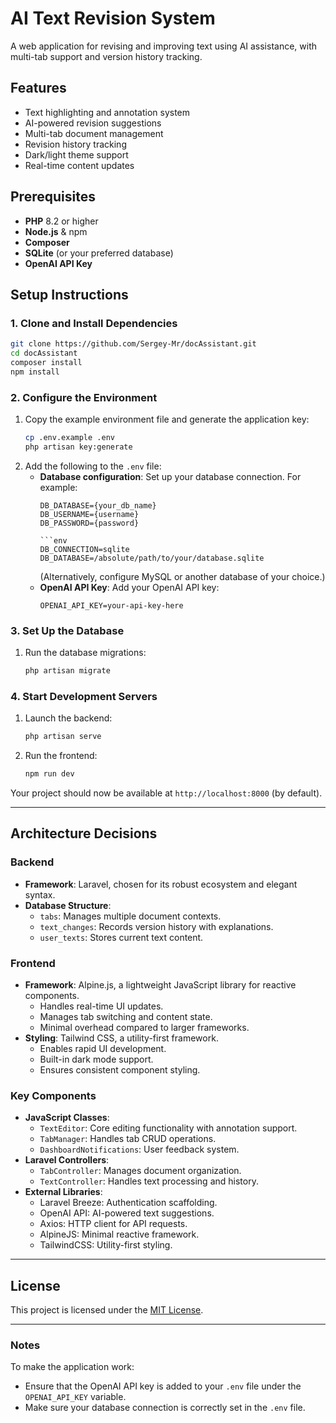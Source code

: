 # AI Text Revision System

A web application for revising and improving text using AI assistance, with multi-tab support and version history tracking.

## Features

- Text highlighting and annotation system
- AI-powered revision suggestions
- Multi-tab document management
- Revision history tracking
- Dark/light theme support
- Real-time content updates

## Prerequisites

- **PHP** 8.2 or higher
- **Node.js** & npm
- **Composer**
- **SQLite** (or your preferred database)
- **OpenAI API Key**

## Setup Instructions

### 1. Clone and Install Dependencies
```bash
git clone https://github.com/Sergey-Mr/docAssistant.git
cd docAssistant
composer install
npm install
```

### 2. Configure the Environment
1. Copy the example environment file and generate the application key:
    ```bash
    cp .env.example .env
    php artisan key:generate
    ```
2. Add the following to the `.env` file:
    - **Database configuration**: Set up your database connection. For example:
        ```env
        DB_DATABASE={your_db_name}
        DB_USERNAME={username}
        DB_PASSWORD={password}
        
        ```env
        DB_CONNECTION=sqlite
        DB_DATABASE=/absolute/path/to/your/database.sqlite
        ```
      (Alternatively, configure MySQL or another database of your choice.)
    - **OpenAI API Key**: Add your OpenAI API key:
        ```env
        OPENAI_API_KEY=your-api-key-here
        ```

### 3. Set Up the Database
1. Run the database migrations:
    ```bash
    php artisan migrate
    ```

### 4. Start Development Servers
1. Launch the backend:
    ```bash
    php artisan serve
    ```
2. Run the frontend:
    ```bash
    npm run dev
    ```

Your project should now be available at `http://localhost:8000` (by default).

---

## Architecture Decisions

### Backend
- **Framework**: Laravel, chosen for its robust ecosystem and elegant syntax.
- **Database Structure**:
  - `tabs`: Manages multiple document contexts.
  - `text_changes`: Records version history with explanations.
  - `user_texts`: Stores current text content.

### Frontend
- **Framework**: Alpine.js, a lightweight JavaScript library for reactive components.
    - Handles real-time UI updates.
    - Manages tab switching and content state.
    - Minimal overhead compared to larger frameworks.
- **Styling**: Tailwind CSS, a utility-first framework.
    - Enables rapid UI development.
    - Built-in dark mode support.
    - Ensures consistent component styling.

### Key Components
- **JavaScript Classes**:
  - `TextEditor`: Core editing functionality with annotation support.
  - `TabManager`: Handles tab CRUD operations.
  - `DashboardNotifications`: User feedback system.
- **Laravel Controllers**:
  - `TabController`: Manages document organization.
  - `TextController`: Handles text processing and history.
- **External Libraries**:
  - Laravel Breeze: Authentication scaffolding.
  - OpenAI API: AI-powered text suggestions.
  - Axios: HTTP client for API requests.
  - AlpineJS: Minimal reactive framework.
  - TailwindCSS: Utility-first styling.

---

## License

This project is licensed under the [MIT License](LICENSE).

---

### Notes
To make the application work:
- Ensure that the OpenAI API key is added to your `.env` file under the `OPENAI_API_KEY` variable.
- Make sure your database connection is correctly set in the `.env` file.

